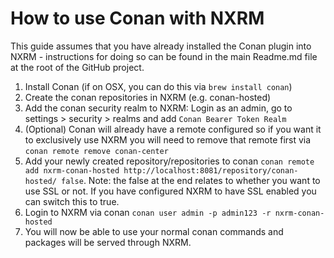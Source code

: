 # How to use Conan with NXRM

This guide assumes that you have already installed the Conan plugin into NXRM - instructions for doing so can be found
in the main Readme.md file at the root of the GitHub project.

1. Install Conan (if on OSX, you can do this via ```brew install conan```)
2. Create the conan repositories in NXRM (e.g. conan-hosted)
3. Add the conan security realm to NXRM: Login as an admin, go to settings > security > realms and add 
   ```Conan Bearer Token Realm```
4. (Optional) Conan will already have a remote configured so if you want it to exclusively use NXRM you will need to remove that 
   remote first via ```conan remote remove conan-center```
5. Add your newly created repository/repositories to conan 
   ```conan remote add nxrm-conan-hosted http://localhost:8081/repository/conan-hosted/ false```. Note: the false at the
   end relates to whether you want to use SSL or not. If you have configured NXRM to have SSL enabled you can switch
   this to true.
6. Login to NXRM via conan ```conan user admin -p admin123 -r nxrm-conan-hosted```
7. You will now be able to use your normal conan commands and packages will be served through NXRM.
